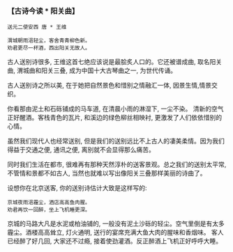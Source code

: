 ### 【古诗今读 * 阳关曲】
~~~
送元二使安西 唐 * 王维

渭城朝雨浥轻尘，客舍青青柳色新。  
劝君更尽一杯酒，西出阳关无故人。
~~~

古人送别诗很多, 王维这首七绝应该说是最脍炙人口的。它还被谱成曲, 取名阳关曲, 渭城曲和阳关三叠, 成为中国十大古琴曲之一, 为世代传诵。

古人送别诗之所以美, 在于她把自然景色和惜别之情融汇一体, 因景生情,情景交织。

你看那由泥土和石砾铺成的马车道, 在清晨小雨的淋湿下, 一尘不染。 清新的空气正好醒酒。客栈青色的瓦片, 和溪边的绿色柳丝相映衬, 更激发了人们依依惜别的心情。

虽然我们现代人也经常送别, 但是我们的送别远比不上古人的凄美柔情。因为我们得益于交通之便, 通讯之便, 离别就不会显得那么痛苦。

同时我们生活在都市, 很难再有那种天然淳朴的送客景观。总之我们的送别太平常, 不管情和景都不如古人, 当然也就难以写出像阳关三叠那样美丽的诗曲了。

设想你在北京送客, 你的送别诗估计大致是这样写的:
~~~
京城夜雨浥霾尘，酒店高高鱼肉腥。
劝君再饮一回醉，坐上飞机睡更深。
~~~
京城的马路大凡是水泥或柏油铺的, 一般没有泥土沙砾的轻尘。空气里倒是有太多霾尘。酒楼高高耸立, 灯火通明, 送行的宴席充满大鱼大肉的腥味和香烟味。
客人已经醉了好几回, 大家还不过瘾, 接着使劲灌酒。反正醉酒上飞机正好呼呼大睡。
 
